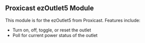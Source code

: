 ## Proxicast ezOutlet5 Module

This module is for the ezOutlet5 from Proxicast.  Features include:

 - Turn on, off, toggle, or reset the outlet
 - Poll for current power status of the outlet
